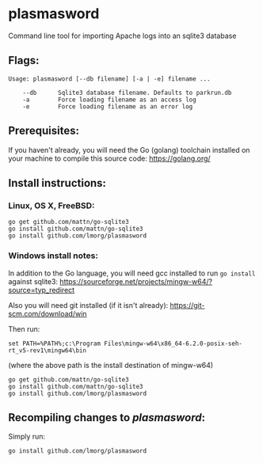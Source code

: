 # plasmasword
Command line tool for importing Apache logs into an sqlite3 database

## Flags:

    Usage: plasmasword [--db filename] [-a | -e] filename ...
    
        --db      Sqlite3 database filename. Defaults to parkrun.db
        -a        Force loading filename as an access log
        -e        Force loading filename as an error log

## Prerequisites:

If you haven't already, you will need the Go (golang) toolchain installed on your machine to compile this source code: https://golang.org/

## Install instructions:

### Linux, OS X, FreeBSD:

	go get github.com/mattn/go-sqlite3
	go install github.com/mattn/go-sqlite3
	go install github.com/lmorg/plasmasword


### Windows install notes:
In addition to the Go language, you will need gcc installed to run `go install` against sqlite3:
https://sourceforge.net/projects/mingw-w64/?source=typ_redirect

Also you will need git installed (if it isn't already):
https://git-scm.com/download/win

Then run:

	set PATH=%PATH%;c:\Program Files\mingw-w64\x86_64-6.2.0-posix-seh-rt_v5-rev1\mingw64\bin

(where the above path is the install destination of mingw-w64)

	go get github.com/mattn/go-sqlite3
	go install github.com/mattn/go-sqlite3
	go install github.com/lmorg/plasmasword

## Recompiling changes to _plasmasword_:

Simply run:

	go install github.com/lmorg/plasmasword
